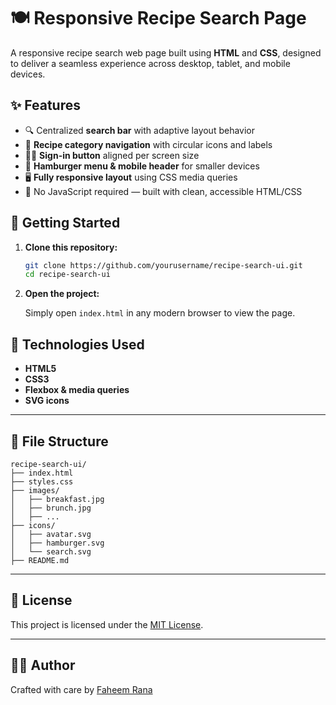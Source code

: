 # 🍽️ Responsive Recipe Search Page

A responsive recipe search web page built using **HTML** and **CSS**, designed to deliver a seamless experience across desktop, tablet, and mobile devices.


## ✨ Features

- 🔍 Centralized **search bar** with adaptive layout behavior
- 🍳 **Recipe category navigation** with circular icons and labels
- 🧑‍🍳 **Sign-in button** aligned per screen size
- 🍔 **Hamburger menu & mobile header** for smaller devices
- 🖥️ **Fully responsive layout** using CSS media queries
- 🎨 No JavaScript required — built with clean, accessible HTML/CSS


## 🚀 Getting Started

1. **Clone this repository:**

   ```bash
   git clone https://github.com/yourusername/recipe-search-ui.git
   cd recipe-search-ui
   ```

2. **Open the project:**

   Simply open `index.html` in any modern browser to view the page.



## 🧩 Technologies Used

- **HTML5**
- **CSS3**
- **Flexbox & media queries**
- **SVG icons**

---

## 📁 File Structure

```
recipe-search-ui/
├── index.html
├── styles.css
├── images/
│   ├── breakfast.jpg
│   ├── brunch.jpg
│   ├── ...
├── icons/
│   ├── avatar.svg
│   ├── hamburger.svg
│   └── search.svg
├── README.md
```

---

## 📄 License

This project is licensed under the [MIT License](LICENSE).

---

## 🙋‍♂️ Author

Crafted with care by [Faheem Rana](https://github.com/Faheem798)
